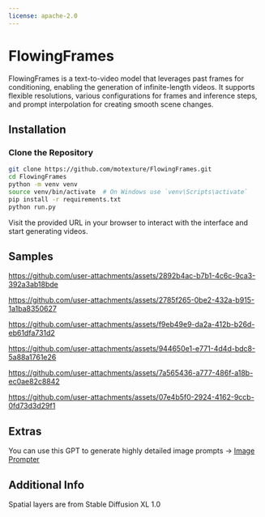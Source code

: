 ```yaml
---
license: apache-2.0
---
```

# FlowingFrames

FlowingFrames is a text-to-video model that leverages past frames for conditioning, enabling the generation of infinite-length videos. It supports flexible resolutions, various configurations for frames and inference steps, and prompt interpolation for creating smooth scene changes.

## Installation

### Clone the Repository

```bash
git clone https://github.com/motexture/FlowingFrames.git
cd FlowingFrames
python -m venv venv
source venv/bin/activate  # On Windows use `venv\Scripts\activate`
pip install -r requirements.txt
python run.py
```

Visit the provided URL in your browser to interact with the interface and start generating videos.

## Samples


https://github.com/user-attachments/assets/2892b4ac-b7b1-4c6c-9ca3-392a3ab18bde


https://github.com/user-attachments/assets/2785f265-0be2-432a-b915-1a1ba8350627


https://github.com/user-attachments/assets/f9eb49e9-da2a-412b-b26d-eb61dfa731d2


https://github.com/user-attachments/assets/944650e1-e771-4d4d-bdc8-5a88a1761e26


https://github.com/user-attachments/assets/7a565436-a777-486f-a18b-ec0ae82c8842


https://github.com/user-attachments/assets/07e4b5f0-2924-4162-9ccb-0fd73d3d29f1


## Extras

You can use this GPT to generate highly detailed image prompts -> [Image Prompter](https://chatgpt.com/g/g-rRGhg9gA6-image-prompter)

## Additional Info

Spatial layers are from Stable Diffusion XL 1.0
